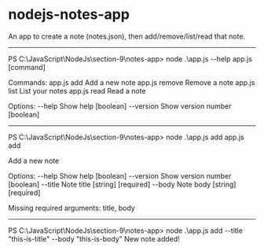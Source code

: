 # nodejs-notes-app
An app to create a note (notes.json), then add/remove/list/read that note.

---
PS C:\JavaScript\NodeJs\section-9\notes-app> node .\app.js --help
app.js [command]

Commands:
  app.js add     Add a new note
  app.js remove  Remove a note
  app.js list    List your notes
  app.js read    Read a note

Options:
  --help     Show help                                                 [boolean]
  --version  Show version number                                       [boolean]
  
---  
PS C:\JavaScript\NodeJs\section-9\notes-app> node .\app.js add
app.js add

Add a new note

Options:
  --help     Show help                                                 [boolean]
  --version  Show version number                                       [boolean]
  --title    Note title                                      [string] [required]
  --body     Note body                                       [string] [required]

Missing required arguments: title, body

---
PS C:\JavaScript\NodeJs\section-9\notes-app> node .\app.js add --title "this-is-title" --body "this-is-body"
New note added!
